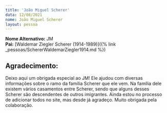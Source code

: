 ```yaml
---
title: 'João Miguel Scherer'
data: 12/08/2021
nome: João Miguel Scherer
layout: pessoa
---
```


**Nome Alternativo:** JM<br/>
**Pai:** [Waldemar Ziegler Scherer (1914-1989)]({% link _pessoas/SchererWaldemarZiegler1914.md %})<br/>

## Agradecimento:

Deixo aqui um obrigada especial ao JM! Ele ajudou com diversas informações sobre o ramo da família Scherer que ele vem. Na família dele existem vários casamentos entre Scherer, sendo que alguns desses Scherer são descendentes de outros imigrantes. Ainda estou no processo de adicionar todos no site, mas desde já agradeço. Muito obrigada pela colaboração.
